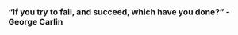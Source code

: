 ### “If you try to fail, and succeed, which have you done?” -George Carlin

<!--
**rileyww77/rileyww77** is a ✨ _special_ ✨ repository because its `README.md` (this file) appears on your GitHub profile.


